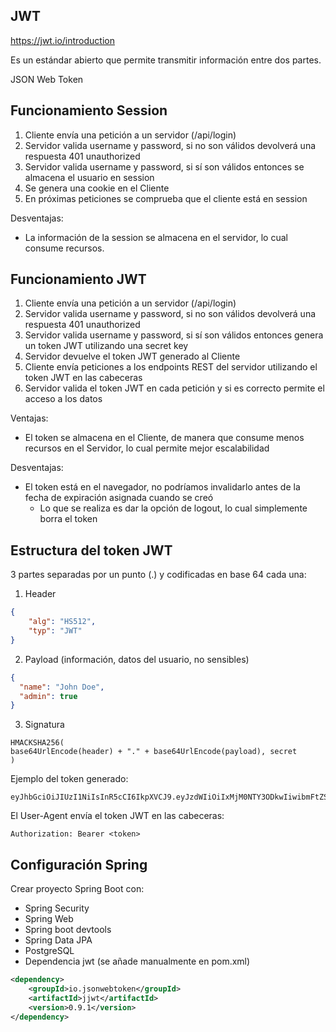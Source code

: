 ## JWT 

https://jwt.io/introduction

Es un estándar abierto que permite transmitir información entre dos partes.

JSON Web Token

## Funcionamiento Session

1. Cliente envía una petición a un servidor (/api/login)
2. Servidor valida username y password, si no son válidos devolverá una respuesta 401 unauthorized
3. Servidor valida username y password, si sí son válidos entonces se almacena el usuario en session
4. Se genera una cookie en el Cliente
5. En próximas peticiones se comprueba que el cliente está en session 

Desventajas: 

* La información de la session se almacena en el servidor, lo cual consume recursos.


## Funcionamiento JWT

1. Cliente envía una petición a un servidor (/api/login)
2. Servidor valida username y password, si no son válidos devolverá una respuesta 401 unauthorized
3. Servidor valida username y password, si sí son válidos entonces genera un token JWT utilizando una secret key
4. Servidor devuelve el token JWT generado al Cliente 
5. Cliente envía peticiones a los endpoints REST del servidor utilizando el token JWT en las cabeceras
6. Servidor valida el token JWT en cada petición y si es correcto permite el acceso a los datos

Ventajas: 

* El token se almacena en el Cliente, de manera que consume menos recursos en el Servidor, lo cual permite mejor escalabilidad

Desventajas: 

* El token está en el navegador, no podríamos invalidarlo antes de la fecha de expiración asignada cuando se creó
  * Lo que se realiza es dar la opción de logout, lo cual simplemente borra el token

## Estructura del token JWT 

3 partes separadas por un punto (.) y codificadas en base 64 cada una: 

1. Header

```json
{   
    "alg": "HS512",
    "typ": "JWT"
}
```

2. Payload (información, datos del usuario, no sensibles)

```json
{
  "name": "John Doe",
  "admin": true
}
```

3. Signatura

```
HMACKSHA256(
base64UrlEncode(header) + "." + base64UrlEncode(payload), secret
)
```

Ejemplo del token generado: 

```
eyJhbGciOiJIUzI1NiIsInR5cCI6IkpXVCJ9.eyJzdWIiOiIxMjM0NTY3ODkwIiwibmFtZSI6IkpvaG4gRG9lIiwiaWF0IjoxNTE2MjM5MDIyfQ.SflKxwRJSMeKKF2QT4fwpMeJf36POk6yJV_adQssw5c
```

El User-Agent envía el token JWT en las cabeceras: 

```
Authorization: Bearer <token>
```

## Configuración Spring

Crear proyecto Spring Boot con:

* Spring Security 
* Spring Web 
* Spring boot devtools
* Spring Data JPA 
* PostgreSQL 
* Dependencia jwt (se añade manualmente en pom.xml)

```xml
<dependency>
    <groupId>io.jsonwebtoken</groupId>
    <artifactId>jjwt</artifactId>
    <version>0.9.1</version>
</dependency>
```
